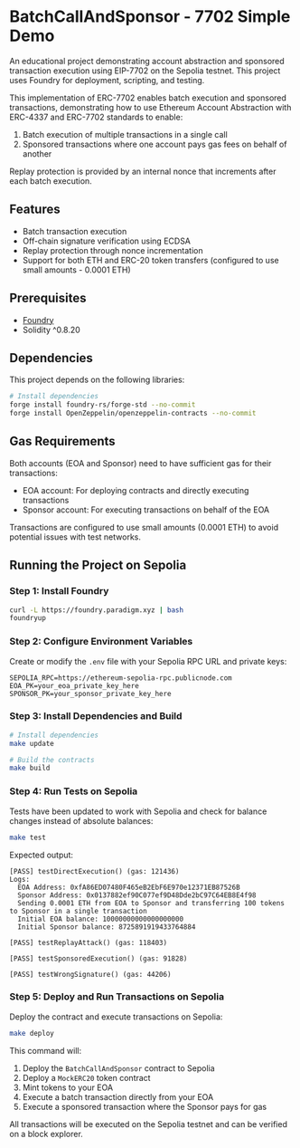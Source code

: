 # BatchCallAndSponsor - 7702 Simple Demo

An educational project demonstrating account abstraction and sponsored transaction execution using EIP-7702 on the Sepolia testnet. This project uses Foundry for deployment, scripting, and testing.

This implementation of ERC-7702 enables batch execution and sponsored transactions, demonstrating how to use Ethereum Account Abstraction with ERC-4337 and ERC-7702 standards to enable:

1. Batch execution of multiple transactions in a single call
2. Sponsored transactions where one account pays gas fees on behalf of another

Replay protection is provided by an internal nonce that increments after each batch execution.

## Features

- Batch transaction execution
- Off-chain signature verification using ECDSA
- Replay protection through nonce incrementation
- Support for both ETH and ERC-20 token transfers (configured to use small amounts - 0.0001 ETH)

## Prerequisites

- [Foundry](https://github.com/foundry-rs/foundry)
- Solidity ^0.8.20

## Dependencies

This project depends on the following libraries:

```sh
# Install dependencies
forge install foundry-rs/forge-std --no-commit
forge install OpenZeppelin/openzeppelin-contracts --no-commit
```

## Gas Requirements

Both accounts (EOA and Sponsor) need to have sufficient gas for their transactions:

- EOA account: For deploying contracts and directly executing transactions
- Sponsor account: For executing transactions on behalf of the EOA

Transactions are configured to use small amounts (0.0001 ETH) to avoid potential issues with test networks.

## Running the Project on Sepolia

### Step 1: Install Foundry

```sh
curl -L https://foundry.paradigm.xyz | bash
foundryup
```

### Step 2: Configure Environment Variables

Create or modify the `.env` file with your Sepolia RPC URL and private keys:

```
SEPOLIA_RPC=https://ethereum-sepolia-rpc.publicnode.com
EOA_PK=your_eoa_private_key_here
SPONSOR_PK=your_sponsor_private_key_here
```

### Step 3: Install Dependencies and Build

```sh
# Install dependencies
make update

# Build the contracts
make build
```

### Step 4: Run Tests on Sepolia

Tests have been updated to work with Sepolia and check for balance changes instead of absolute balances:

```bash
make test
```

Expected output:

```
[PASS] testDirectExecution() (gas: 121436)
Logs:
  EOA Address: 0xfA86ED07480F465eB2EbF6E970e12371EB87526B
  Sponsor Address: 0x0137882ef90C077ef9D48Dde2bC97C64EB8E4f98
  Sending 0.0001 ETH from EOA to Sponsor and transferring 100 tokens to Sponsor in a single transaction
  Initial EOA balance: 10000000000000000000
  Initial Sponsor balance: 8725891919433764884

[PASS] testReplayAttack() (gas: 118403)

[PASS] testSponsoredExecution() (gas: 91828)

[PASS] testWrongSignature() (gas: 44206)
```

### Step 5: Deploy and Run Transactions on Sepolia

Deploy the contract and execute transactions on Sepolia:

```bash
make deploy
```

This command will:
1. Deploy the `BatchCallAndSponsor` contract to Sepolia
2. Deploy a `MockERC20` token contract
3. Mint tokens to your EOA
4. Execute a batch transaction directly from your EOA
5. Execute a sponsored transaction where the Sponsor pays for gas

All transactions will be executed on the Sepolia testnet and can be verified on a block explorer.